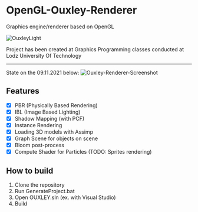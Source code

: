 # OpenGL-Ouxley-Renderer
Graphics engine/renderer based on OpenGL

![OuxleyLight](https://user-images.githubusercontent.com/72666145/187946259-daafea4c-9197-4d20-9153-0dc00263c6fc.png)

Project has been created at Graphics Programming classes conducted at Lodz University Of Technology

___
State on the 09.11.2021 below:
![Ouxley-Renderer-Screenshot](https://user-images.githubusercontent.com/72666145/152707156-4179ea56-6aca-492e-afb1-60069784549a.png)

## Features

- [x] PBR (Physically Based Rendering)
- [x] IBL (Image Based Lighting)
- [x] Shadow Mapping (with PCF)
- [x] Instance Rendering
- [x] Loading 3D models with Assimp
- [x] Graph Scene for objects on scene
- [x] Bloom post-process
- [x] Compute Shader for Particles (TODO: Sprites rendering)

## How to build
1. Clone the repository
2. Run GenerateProject.bat
3. Open OUXLEY.sln (ex. with Visual Studio)
4. Build
